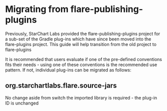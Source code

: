 # Migrating from flare-publishing-plugins

Previously, StarChart Labs provided the flare-publishing-plugins project for a sub-set of the Gradle plug-ins which have since been moved into the flare-plugins project. This guide will help transition from the old project to flare-plugins

It is recommended that users evaluate if one of the pre-defined conventions fits their needs - using one of these conventions is the recommended use pattern. If not, individual plug-ins can be migrated as follows:

## org.starchartlabs.flare.source-jars

No change aside from switch the imported library is required - the plug-in ID is unchanged
